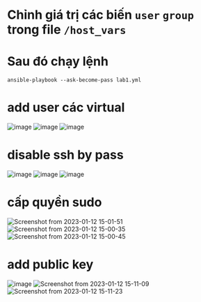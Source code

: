 # Chỉnh giá trị các biến `user` `group` trong file `/host_vars`
# Sau đó chạy lệnh
```
ansible-playbook --ask-become-pass lab1.yml 
```

# add user các virtual

![image](https://user-images.githubusercontent.com/91528234/212009531-2082540f-2e04-438a-9f93-5a0fdb62ecb4.png)
![image](https://user-images.githubusercontent.com/91528234/212009591-5e233e23-bbe7-466f-b6e9-f25b6221d368.png)
![image](https://user-images.githubusercontent.com/91528234/212009664-56eb01f5-25e2-4227-8679-b447de82b36c.png)
# disable ssh by pass
![image](https://user-images.githubusercontent.com/91528234/212009997-97ee1985-3246-4920-85ce-4c0fd5feff64.png)
![image](https://user-images.githubusercontent.com/91528234/212010099-4abd11a5-e12e-4273-a576-fb484bd03ef2.png)
![image](https://user-images.githubusercontent.com/91528234/212010180-8358cd66-c3f5-48f6-abae-22026cd2eb0f.png)
# cấp quyền sudo
![Screenshot from 2023-01-12 15-01-51](https://user-images.githubusercontent.com/91528234/212010923-0e633a99-8e31-4e31-9f84-d5cf80f692a5.png)
![Screenshot from 2023-01-12 15-00-35](https://user-images.githubusercontent.com/91528234/212010994-e1fadfea-8e6e-4836-8587-6c7f5581ad58.png)
![Screenshot from 2023-01-12 15-00-45](https://user-images.githubusercontent.com/91528234/212010984-1a211acd-d818-47e2-90be-044e192760ac.png)
# add public key
![image](https://user-images.githubusercontent.com/91528234/212012521-5f312243-f36b-4a9e-a9e3-92013a7ef35e.png)
![Screenshot from 2023-01-12 15-11-09](https://user-images.githubusercontent.com/91528234/212012843-d96288ff-2a5e-4252-a002-5be81f682d42.png)
![Screenshot from 2023-01-12 15-11-23](https://user-images.githubusercontent.com/91528234/212012852-e67660a6-759f-44d8-8b69-0a6335fab5b4.png)
